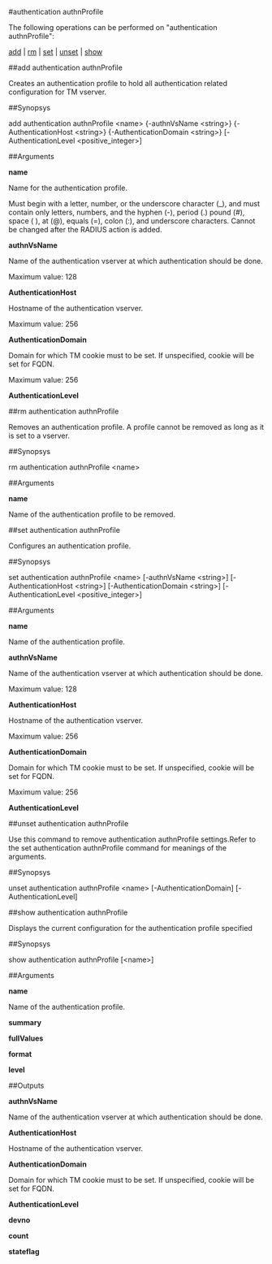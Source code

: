 #authentication authnProfile

The following operations can be performed on "authentication authnProfile":


[add](#add-authentication-authnprofile) | [rm](#rm-authentication-authnprofile) | [set](#set-authentication-authnprofile) | [unset](#unset-authentication-authnprofile) | [show](#show-authentication-authnprofile)

##add authentication authnProfile

Creates an authentication profile to hold all authentication related configuration for TM vserver.


##Synopsys

add authentication authnProfile &lt;name> {-authnVsName &lt;string>} {-AuthenticationHost &lt;string>} {-AuthenticationDomain &lt;string>} [-AuthenticationLevel &lt;positive_integer>]


##Arguments

<b>name</b>
Name for the authentication profile. 
Must begin with a letter, number, or the underscore character (_), and must contain only letters, numbers, and the hyphen (-), period (.) pound (#), space ( ), at (@), equals (=), colon (:), and underscore characters. Cannot be changed after the RADIUS action is added.

<b>authnVsName</b>
Name of the authentication vserver at which authentication should be done.
Maximum value: 128

<b>AuthenticationHost</b>
Hostname of the authentication vserver.
Maximum value: 256

<b>AuthenticationDomain</b>
Domain for which TM cookie must to be set. If unspecified, cookie will be set for FQDN.
Maximum value: 256

<b>AuthenticationLevel</b>



##rm authentication authnProfile

Removes an authentication profile. A profile cannot be removed as long as it is set to a vserver.


##Synopsys

rm authentication authnProfile &lt;name>


##Arguments

<b>name</b>
Name of the authentication profile to be removed.



##set authentication authnProfile

Configures an authentication profile.


##Synopsys

set authentication authnProfile &lt;name> [-authnVsName &lt;string>] [-AuthenticationHost &lt;string>] [-AuthenticationDomain &lt;string>] [-AuthenticationLevel &lt;positive_integer>]


##Arguments

<b>name</b>
Name of the authentication profile.

<b>authnVsName</b>
Name of the authentication vserver at which authentication should be done.
Maximum value: 128

<b>AuthenticationHost</b>
Hostname of the authentication vserver.
Maximum value: 256

<b>AuthenticationDomain</b>
Domain for which TM cookie must to be set. If unspecified, cookie will be set for FQDN.
Maximum value: 256

<b>AuthenticationLevel</b>



##unset authentication authnProfile

Use this command to remove authentication authnProfile settings.Refer to the set authentication authnProfile command for meanings of the arguments.


##Synopsys

unset authentication authnProfile &lt;name> [-AuthenticationDomain] [-AuthenticationLevel]


##show authentication authnProfile

Displays the current configuration for the authentication profile specified


##Synopsys

show authentication authnProfile [&lt;name>]


##Arguments

<b>name</b>
Name of the authentication profile.

<b>summary</b>

<b>fullValues</b>

<b>format</b>

<b>level</b>



##Outputs

<b>authnVsName</b>
Name of the authentication vserver at which authentication should be done.

<b>AuthenticationHost</b>
Hostname of the authentication vserver.

<b>AuthenticationDomain</b>
Domain for which TM cookie must to be set. If unspecified, cookie will be set for FQDN.

<b>AuthenticationLevel</b>

<b>devno</b>

<b>count</b>

<b>stateflag</b>



